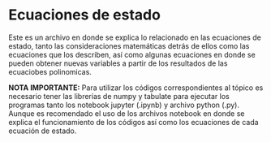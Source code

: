 <H1>Ecuaciones de estado</H1>

<div>Este es un archivo en donde se explica lo relacionado en las ecuaciones de estado, tanto las consideraciones matemáticas detrás de ellos como las ecuaciones que los describen, así como algunas ecuaciones en donde se pueden obtener nuevas variables a partir de los resultados de las ecuaciobes polinomicas.</div>


**NOTA IMPORTANTE:** Para utilizar los códigos correspondientes al tópico es necesario tener las librerías de numpy y tabulate para ejecutar los programas tanto los notebook jupyter (.ipynb) y archivo python (.py). Aunque es recomendado el uso de los archivos notebook en donde se explica el funcionamiento de los códigos así como los ecuaciones de cada ecuación de estado.
